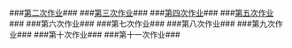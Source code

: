 ###[第二次作业](https://github.com/hanshihao/compuational_physics_N2014301020016/blob/master/Exercise2.md)###
###[第三次作业](https://github.com/hanshihao/compuational_physics_N2014301020016/blob/master/Exercise3.md)###
###[第四次作业](https://github.com/hanshihao/compuational_physics_N2014301020016/blob/master/Exercise4.md)###
###[第五次作业](https://github.com/hanshihao/compuational_physics_N2014301020016/blob/master/Exercise5.md)###
###第六次作业###
###第七次作业###
###第八次作业###
###第九次作业###
###第十次作业###
###第十一次作业###
